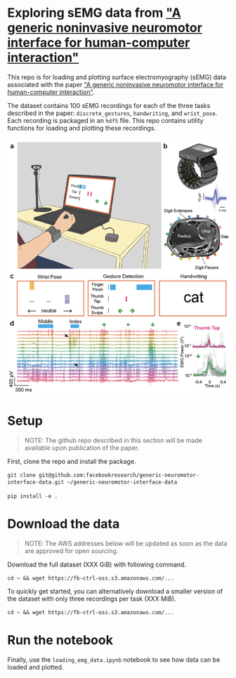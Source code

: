 Exploring sEMG data from ["A generic noninvasive neuromotor interface
for human-computer interaction"](https://www.biorxiv.org/content/10.1101/2024.02.23.581779v1.full.pdf)
=======


This repo is for loading and plotting surface electromyography (sEMG) data associated with the paper ["A generic noninvasive neuromotor interface for human-computer interaction"](https://www.biorxiv.org/content/10.1101/2024.02.23.581779v1.full.pdf).

The dataset contains 100 sEMG recordings for each of the three tasks described in the paper: `discrete_gestures`, `handwriting`, and `wrist_pose`. Each recording is packaged in an `hdf5` file. This repo contains utility functions for loading and plotting these recordings.

![Figure 1 from the paper](images/figure_1.png)

# Setup
> NOTE: The github repo described in this section will be made available upon publication of the paper.

First, clone the repo and install the package.

```
git clone git@github.com:facebookresearch/generic-neuromotor-interface-data.git ~/generic-neuromotor-interface-data

pip install -e .
```

# Download the data
> NOTE: The AWS addresses below will be updated as soon as the data are approved for open sourcing.

Download the full dataset (XXX GiB) with following command.

```
cd ~ && wget https://fb-ctrl-oss.s3.amazonaws.com/...
```

To quickly get started, you can alternatively download a smaller version of the dataset with only three recordings per task (XXX MiB).

```
cd ~ && wget https://fb-ctrl-oss.s3.amazonaws.com/...
```

# Run the notebook
Finally, use the `loading_emg_data.ipynb` notebook to see how data can be loaded and plotted.

